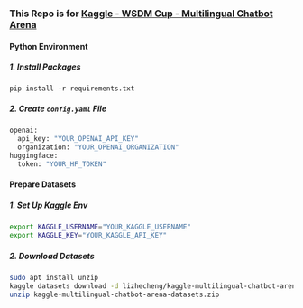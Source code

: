 ### This Repo is for [Kaggle - WSDM Cup - Multilingual Chatbot Arena](https://www.kaggle.com/competitions/wsdm-cup-multilingual-chatbot-arena)

#### Python Environment

##### 1. Install Packages

```b
pip install -r requirements.txt
```

##### 2. Create ``config.yaml`` File

```bash
openai:
  api_key: "YOUR_OPENAI_API_KEY"
  organization: "YOUR_OPENAI_ORGANIZATION"
huggingface:
  token: "YOUR_HF_TOKEN"
```

#### Prepare Datasets

##### 1. Set Up Kaggle Env

```bash
export KAGGLE_USERNAME="YOUR_KAGGLE_USERNAME"
export KAGGLE_KEY="YOUR_KAGGLE_API_KEY"
```

##### 2. Download Datasets

```bash
sudo apt install unzip
kaggle datasets download -d lizhecheng/kaggle-multilingual-chatbot-arena-datasets
unzip kaggle-multilingual-chatbot-arena-datasets.zip
```
